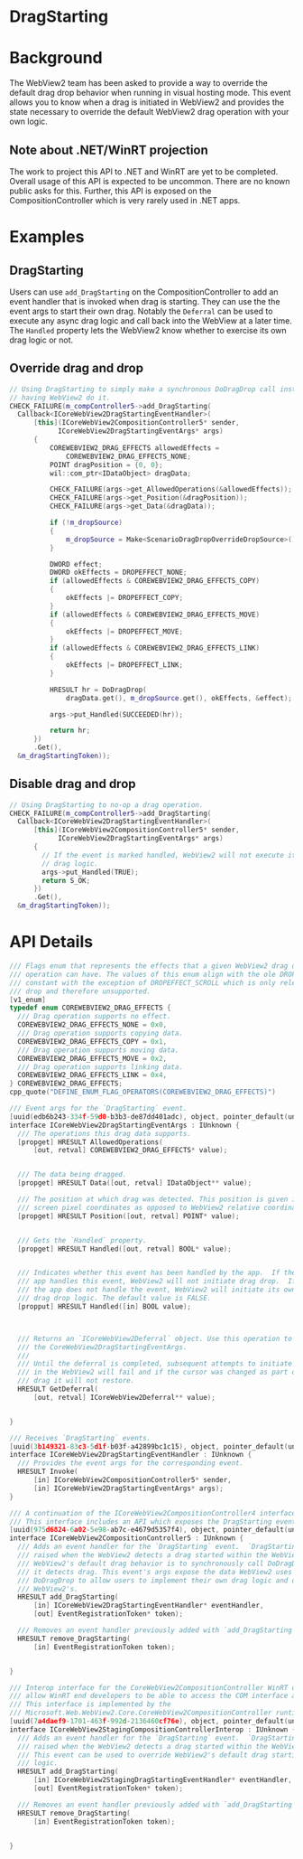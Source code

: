 DragStarting
===

# Background
The WebView2 team has been asked to provide a way to override the default drag
drop behavior when running in visual hosting mode. This event allows you to know
when a drag is initiated in WebView2 and provides the state necessary to override
the default WebView2 drag operation with your own logic.

## Note about .NET/WinRT projection
The work to project this API to .NET and WinRT are yet to be completed. Overall
usage of this API is expected to be uncommon. There are no known public asks for
this. Further, this API is exposed on the CompositionController which is very
rarely used in .NET apps.

# Examples
## DragStarting
Users can use `add_DragStarting` on the CompositionController to add an event
handler that is invoked when drag is starting. They can use the the event args
to start their own drag. Notably the `Deferral` can be used to execute any async
drag logic and call back into the WebView at a later time. The `Handled`
property lets the WebView2 know whether to exercise its own drag logic or not.

## Override drag and drop
```C++
// Using DragStarting to simply make a synchronous DoDragDrop call instead of
// having WebView2 do it.
CHECK_FAILURE(m_compController5->add_DragStarting(
  Callback<ICoreWebView2DragStartingEventHandler>(
      [this](ICoreWebView2CompositionController5* sender,
            ICoreWebView2DragStartingEventArgs* args)
      {
          COREWEBVIEW2_DRAG_EFFECTS allowedEffects =
              COREWEBVIEW2_DRAG_EFFECTS_NONE;
          POINT dragPosition = {0, 0};
          wil::com_ptr<IDataObject> dragData;

          CHECK_FAILURE(args->get_AllowedOperations(&allowedEffects));
          CHECK_FAILURE(args->get_Position(&dragPosition));
          CHECK_FAILURE(args->get_Data(&dragData));

          if (!m_dropSource)
          {
              m_dropSource = Make<ScenarioDragDropOverrideDropSource>();
          }

          DWORD effect;
          DWORD okEffects = DROPEFFECT_NONE;
          if (allowedEffects & COREWEBVIEW2_DRAG_EFFECTS_COPY)
          {
              okEffects |= DROPEFFECT_COPY;
          }
          if (allowedEffects & COREWEBVIEW2_DRAG_EFFECTS_MOVE)
          {
              okEffects |= DROPEFFECT_MOVE;
          }
          if (allowedEffects & COREWEBVIEW2_DRAG_EFFECTS_LINK)
          {
              okEffects |= DROPEFFECT_LINK;
          }

          HRESULT hr = DoDragDrop(
              dragData.get(), m_dropSource.get(), okEffects, &effect);

          args->put_Handled(SUCCEEDED(hr));

          return hr;
      })
      .Get(),
  &m_dragStartingToken));
```

## Disable drag and drop
```C++
// Using DragStarting to no-op a drag operation.
CHECK_FAILURE(m_compController5->add_DragStarting(
  Callback<ICoreWebView2DragStartingEventHandler>(
      [this](ICoreWebView2CompositionController5* sender,
            ICoreWebView2DragStartingEventArgs* args)
      {
        // If the event is marked handled, WebView2 will not execute its
        // drag logic.
        args->put_Handled(TRUE);
        return S_OK;
      })
      .Get(),
  &m_dragStartingToken));
```

# API Details
```C++
/// Flags enum that represents the effects that a given WebView2 drag drop
/// operation can have. The values of this enum align with the ole DROPEFFECT
/// constant with the exception of DROPEFFECT_SCROLL which is only relevant for
/// drop and therefore unsupported.
[v1_enum]
typedef enum COREWEBVIEW2_DRAG_EFFECTS {
  /// Drag operation supports no effect.
  COREWEBVIEW2_DRAG_EFFECTS_NONE = 0x0,
  /// Drag operation supports copying data.
  COREWEBVIEW2_DRAG_EFFECTS_COPY = 0x1,
  /// Drag operation supports moving data.
  COREWEBVIEW2_DRAG_EFFECTS_MOVE = 0x2,
  /// Drag operation supports linking data.
  COREWEBVIEW2_DRAG_EFFECTS_LINK = 0x4,
} COREWEBVIEW2_DRAG_EFFECTS;
cpp_quote("DEFINE_ENUM_FLAG_OPERATORS(COREWEBVIEW2_DRAG_EFFECTS)")

/// Event args for the `DragStarting` event.
[uuid(edb6b243-334f-59d0-b3b3-de87dd401adc), object, pointer_default(unique)]
interface ICoreWebView2DragStartingEventArgs : IUnknown {
  /// The operations this drag data supports.
  [propget] HRESULT AllowedOperations(
      [out, retval] COREWEBVIEW2_DRAG_EFFECTS* value);


  /// The data being dragged.
  [propget] HRESULT Data([out, retval] IDataObject** value);

  /// The position at which drag was detected. This position is given in
  /// screen pixel coordinates as opposed to WebView2 relative coordinates.
  [propget] HRESULT Position([out, retval] POINT* value);


  /// Gets the `Handled` property.
  [propget] HRESULT Handled([out, retval] BOOL* value);


  /// Indicates whether this event has been handled by the app.  If the
  /// app handles this event, WebView2 will not initiate drag drop.  If
  /// the app does not handle the event, WebView2 will initiate its own
  /// drag drop logic. The default value is FALSE.
  [propput] HRESULT Handled([in] BOOL value);



  /// Returns an `ICoreWebView2Deferral` object. Use this operation to complete
  /// the CoreWebView2DragStartingEventArgs.
  ///
  /// Until the deferral is completed, subsequent attempts to initiate drag
  /// in the WebView2 will fail and if the cursor was changed as part of
  /// drag it will not restore.
  HRESULT GetDeferral(
      [out, retval] ICoreWebView2Deferral** value);


}

/// Receives `DragStarting` events.
[uuid(3b149321-83c3-5d1f-b03f-a42899bc1c15), object, pointer_default(unique)]
interface ICoreWebView2DragStartingEventHandler : IUnknown {
  /// Provides the event args for the corresponding event.
  HRESULT Invoke(
      [in] ICoreWebView2CompositionController5* sender,
      [in] ICoreWebView2DragStartingEventArgs* args);
}

/// A continuation of the ICoreWebView2CompositionController4 interface.
/// This interface includes an API which exposes the DragStarting event.
[uuid(975d6824-6a02-5e98-ab7c-e4679d5357f4), object, pointer_default(unique)]
interface ICoreWebView2CompositionController5 : IUnknown {
  /// Adds an event handler for the `DragStarting` event.  `DragStarting` is
  /// raised when the WebView2 detects a drag started within the WebView2.
  /// WebView2's default drag behavior is to synchronously call DoDragDrop when
  /// it detects drag. This event's args expose the data WebView2 uses to call
  /// DoDragDrop to allow users to implement their own drag logic and override
  /// WebView2's.
  HRESULT add_DragStarting(
      [in] ICoreWebView2DragStartingEventHandler* eventHandler,
      [out] EventRegistrationToken* token);

  /// Removes an event handler previously added with `add_DragStarting`.
  HRESULT remove_DragStarting(
      [in] EventRegistrationToken token);


}

/// Interop interface for the CoreWebView2CompositionController WinRT object to
/// allow WinRT end developers to be able to access the COM interface arguments.
/// This interface is implemented by the
/// Microsoft.Web.WebView2.Core.CoreWebView2CompositionController runtime class.
[uuid(7a4daef9-1701-463f-992d-2136460cf76e), object, pointer_default(unique)]
interface ICoreWebView2StagingCompositionControllerInterop : IUnknown {
  /// Adds an event handler for the `DragStarting` event.  `DragStarting` is
  /// raised when the WebView2 detects a drag started within the WebView2.
  /// This event can be used to override WebView2's default drag starting
  /// logic.
  HRESULT add_DragStarting(
      [in] ICoreWebView2StagingDragStartingEventHandler* eventHandler,
      [out] EventRegistrationToken* token);

  /// Removes an event handler previously added with `add_DragStarting`.
  HRESULT remove_DragStarting(
      [in] EventRegistrationToken token);


}
```
